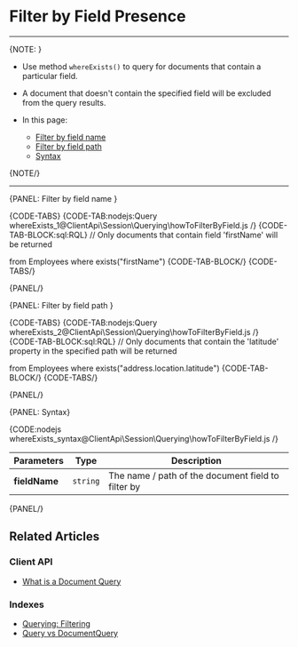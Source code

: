 ﻿# Filter by Field Presence  

---

{NOTE: }

* Use method `whereExists()` to query for documents that contain a particular field.  

* A document that doesn't contain the specified field will be excluded from the query results.

* In this page:  
  * [Filter by field name](../../../client-api/session/querying/how-to-filter-by-field#filter-by-field-name)  
  * [Filter by field path](../../../client-api/session/querying/how-to-filter-by-field#filter-by-field-path)  
  * [Syntax](../../../client-api/session/querying/how-to-filter-by-field#syntax)

{NOTE/}

---

{PANEL: Filter by field name }

{CODE-TABS}
{CODE-TAB:nodejs:Query whereExists_1@ClientApi\Session\Querying\howToFilterByField.js /}
{CODE-TAB-BLOCK:sql:RQL}
// Only documents that contain field 'firstName' will be returned

from Employees
where exists("firstName")
{CODE-TAB-BLOCK/}
{CODE-TABS/}

{PANEL/}

{PANEL: Filter by field path }

{CODE-TABS}
{CODE-TAB:nodejs:Query whereExists_2@ClientApi\Session\Querying\howToFilterByField.js /}
{CODE-TAB-BLOCK:sql:RQL}
// Only documents that contain the 'latitude' property in the specified path will be returned

from Employees
where exists("address.location.latitude")
{CODE-TAB-BLOCK/}
{CODE-TABS/}

{PANEL/}

{PANEL: Syntax}

{CODE:nodejs whereExists_syntax@ClientApi\Session\Querying\howToFilterByField.js /}

| Parameters           | Type                         | Description                                        |
|----------------------|------------------------------|----------------------------------------------------|
| **fieldName**        | `string`                     | The name / path of the document field to filter by |

{PANEL/}

## Related Articles

### Client API

- [What is a Document Query](../../../client-api/session/querying/document-query/what-is-document-query)

### Indexes

- [Querying: Filtering](../../../indexes/querying/filtering)
- [Query vs DocumentQuery](../../../client-api/session/querying/document-query/query-vs-document-query)
